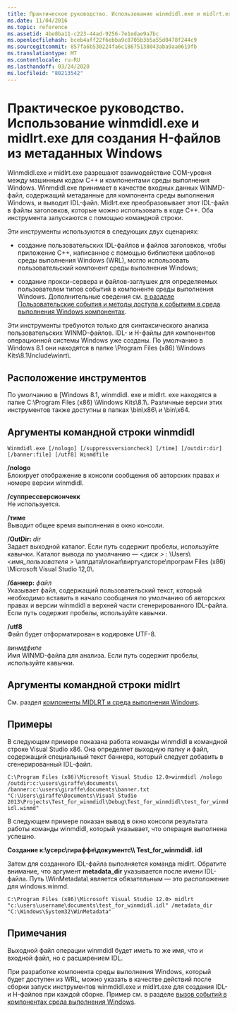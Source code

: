 ```yaml
---
title: Практическое руководство. Использование winmdidl.exe и midlrt.exe для создания H-файлов из метаданных Windows
ms.date: 11/04/2016
ms.topic: reference
ms.assetid: 4be8ba11-c223-44ad-9256-7e1edae9a7bc
ms.openlocfilehash: bceb4aff22f6ebba9c8705b3b5a55d0478f244c9
ms.sourcegitcommit: 857fa6b530224fa6c18675138043aba9aa0619fb
ms.translationtype: MT
ms.contentlocale: ru-RU
ms.lasthandoff: 03/24/2020
ms.locfileid: "80213542"
---
```

# <a name="how-to-use-winmdidlexe-and-midlrtexe-to-create-h-files-from-windows-metadata"></a>Практическое руководство. Использование winmdidl.exe и midlrt.exe для создания H-файлов из метаданных Windows

Winmdidl.exe и midlrt.exe разрешают взаимодействие COM-уровня между машинным кодом C++ и компонентами среды выполнения Windows. Winmdidl.exe принимает в качестве входных данных WINMD-файл, содержащий метаданные для компонента среды выполнения Windows, и выводит IDL-файл. Midlrt.exe преобразовывает этот IDL-файл в файлы заголовков, которые можно использовать в коде C++. Оба инструмента запускаются с помощью командной строки.

Эти инструменты используются в следующих двух сценариях:

- создание пользовательских IDL-файлов и файлов заголовков, чтобы приложение C++, написанное с помощью библиотеки шаблонов среды выполнения Windows (WRL), могло использовать пользовательский компонент среды выполнения Windows;

- создание прокси-сервера и файлов-заглушек для определяемых пользователем типов событий в компоненте среды выполнения Windows. Дополнительные сведения см. [в разделе Пользовательские события и методы доступа к событиям в среда выполнения Windows компонентах](/windows/uwp/winrt-components/custom-events-and-event-accessors-in-windows-runtime-components).

Эти инструменты требуются только для синтаксического анализа пользовательских WINMD-файлов. IDL- и H-файлы для компонентов операционной системы Windows уже созданы. По умолчанию в Windows 8.1 они находятся в папке \Program Files (x86) \Windows Kits\8.1\Include\winrt\\.

## <a name="location-of-the-tools"></a>Расположение инструментов

По умолчанию в [Windows 8.1, winmdidl. exe и midlrt. exe находятся в папке C:\Program Files (x86) \Windows Kits\8.1\\. Различные версии этих инструментов также доступны в папках \bin\x86\ и \bin\x64\.

## <a name="winmdidl-command-line-arguments"></a>Аргументы командной строки winmdidl

```
Winmdidl.exe [/nologo] [/suppressversioncheck] [/time] [/outdir:dir] [/banner:file] [/utf8] Winmdfile
```

**/nologo**<br/>
Блокирует отображение в консоли сообщения об авторских правах и номере версии winmdidl.

**/суппрессверсиончекк**<br/>
Не используется.

**/тиме**<br/>
Выводит общее время выполнения в окно консоли.

**/OutDir:** <em>dir</em><br/>
Задает выходной каталог. Если путь содержит пробелы, используйте кавычки. Каталог вывода по умолчанию — *\<диск >* : \Users\\ *\<имя_пользователя >* \аппдата\локал\виртуалсторе\програм Files (x86) \Microsoft Visual Studio 12,0\\.

**/баннер:** <em>файл</em><br/>
Указывает файл, содержащий пользовательский текст, который необходимо вставить в начало сообщения по умолчанию об авторских правах и версии winmdidl в верхней части сгенерированного IDL-файла. Если путь содержит пробелы, используйте кавычки.

**/utf8**<br/>
Файл будет отформатирован в кодировке UTF-8.

*винмдфиле*<br/>
Имя WINMD-файла для анализа. Если путь содержит пробелы, используйте кавычки.

## <a name="midlrt-command-line-arguments"></a>Аргументы командной строки midlrt

См. раздел [компоненты MIDLRT и среда выполнения Windows](/windows/win32/Midl/midlrt-and-windows-runtime-components).

## <a name="examples"></a>Примеры

В следующем примере показана работа команды winmdidl в командной строке Visual Studio x86. Она определяет выходную папку и файл, содержащий специальный текст баннера, который следует добавить в сгенерированный IDL-файл.

`C:\Program Files (x86)\Microsoft Visual Studio 12.0>winmdidl /nologo /outdir:c:\users\giraffe\documents\ /banner:c:\users\giraffe\documents\banner.txt "C:\Users\giraffe\Documents\Visual Studio 2013\Projects\Test_for_winmdidl\Debug\Test_for_winmdidl\test_for_winmdidl.winmd"`

В следующем примере показан вывод в окно консоли результата работы команды winmdidl, который указывает, что операция выполнена успешно.

**Создание к:\усерс\гираффе\документс\\\ Test_for_winmdidl. idl**

Затем для созданного IDL-файла выполняется команда midlrt. Обратите внимание, что аргумент **metadata_dir** указывается после имени IDL-файла. Путь \WinMetadata\ является обязательным — это расположение для windows.winmd.

`C:\Program Files (x86)\Microsoft Visual Studio 12.0> midlrt "c:\users\username\documents\test_for_winmdidl.idl" /metadata_dir "C:\Windows\System32\WinMetadata"`

## <a name="remarks"></a>Примечания

Выходной файл операции winmdidl будет иметь то же имя, что и входной файл, но с расширением IDL.

При разработке компонента среды выполнения Windows, который будет доступен из WRL, можно указать в качестве действий после сборки запуск инструментов winmdidl.exe и midlrt.exe для создания IDL- и H-файлов при каждой сборке. Пример см. в разделе [вызов событий в компонентах среда выполнения Windows](/windows/uwp/winrt-components/raising-events-in-windows-runtime-components).
